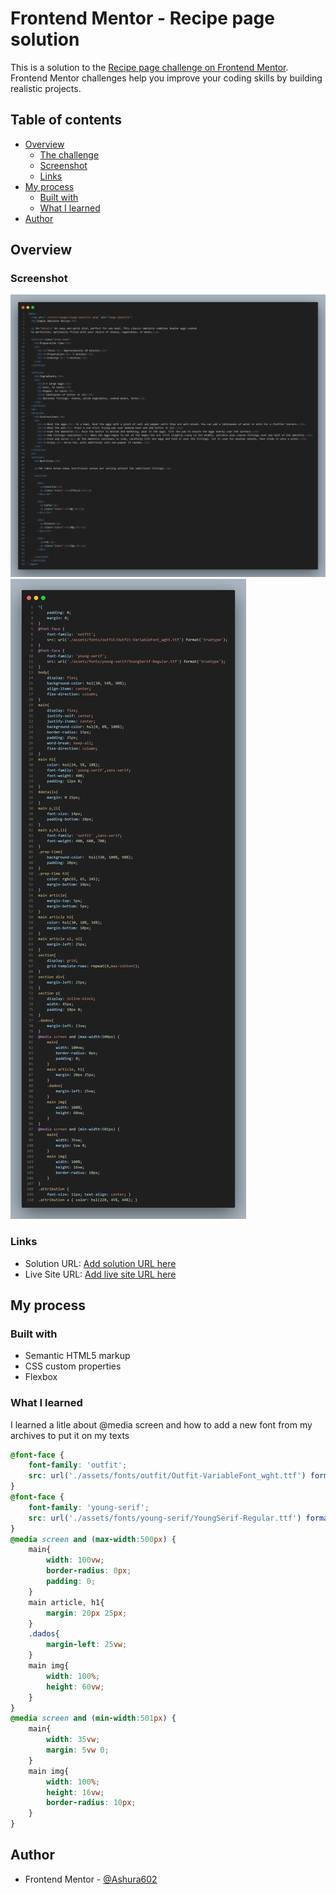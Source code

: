 # Frontend Mentor - Recipe page solution

This is a solution to the [Recipe page challenge on Frontend Mentor](https://www.frontendmentor.io/challenges/recipe-page-KiTsR8QQKm). Frontend Mentor challenges help you improve your coding skills by building realistic projects. 

## Table of contents

- [Overview](#overview)
  - [The challenge](#the-challenge)
  - [Screenshot](#screenshot)
  - [Links](#links)
- [My process](#my-process)
  - [Built with](#built-with)
  - [What I learned](#what-i-learned)
- [Author](#author)




## Overview

### Screenshot

![HTML-CODE](./assets/images/html-code.png)
![CSS-CODE](./assets/images/CSS-code.png)


### Links

- Solution URL: [Add solution URL here](https://your-solution-url.com)
- Live Site URL: [Add live site URL here](https://your-live-site-url.com)

## My process

### Built with

- Semantic HTML5 markup
- CSS custom properties
- Flexbox

### What I learned

I learned a litle about @media screen and how to add a new font from my archives to put it on my texts


```css
@font-face {
    font-family: 'outfit';
    src: url('./assets/fonts/outfit/Outfit-VariableFont_wght.ttf') format('truetype');
}
@font-face {
    font-family: 'young-serif';
    src: url('./assets/fonts/young-serif/YoungSerif-Regular.ttf') format('truetype');
}
@media screen and (max-width:500px) {
    main{
        width: 100vw;
        border-radius: 0px;
        padding: 0;
    }
    main article, h1{
        margin: 20px 25px;
    }
    .dados{
        margin-left: 25vw;
    }
    main img{
        width: 100%;
        height: 60vw;
    }
}
@media screen and (min-width:501px) {
    main{
        width: 35vw;
        margin: 5vw 0;
    }
    main img{
        width: 100%;
        height: 16vw;
        border-radius: 10px;
    }
}
```

## Author

- Frontend Mentor - [@Ashura602](https://www.frontendmentor.io/profile/Ashura602)
